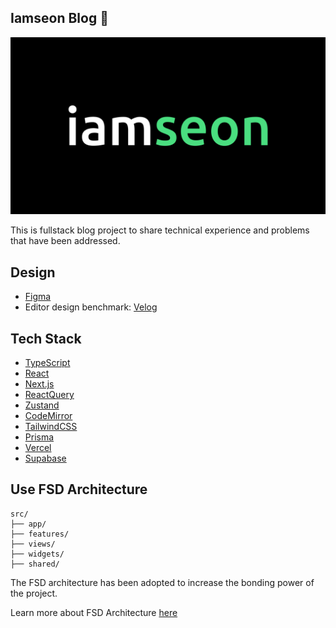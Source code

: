 ## Iamseon Blog 📮

![iamseon-blog](./public/image/main.png)

This is fullstack blog project to share technical experience and problems that have been addressed.

## Design

- [Figma](https://www.figma.com/)
- Editor design benchmark: [Velog](https://velog.io/)

## Tech Stack

- [TypeScript](https://www.typescriptlang.org/)
- [React](https://react.dev/)
- [Next.js](https://nextjs.org/)
- [ReactQuery](https://tanstack.com/query)
- [Zustand](https://zustand.docs.pmnd.rs/)
- [CodeMirror](https://github.com/codemirror)
- [TailwindCSS](https://tailwindcss.com/)
- [Prisma](https://www.prisma.io/)
- [Vercel](https://vercel.com/)
- [Supabase](https://supabase.com/)

## Use FSD Architecture

```
src/
├── app/
├── features/
├── views/
├── widgets/
├── shared/
```

The FSD architecture has been adopted to increase the bonding power of the project.

Learn more about FSD Architecture [here](https://iamseon.com/post/%EA%B8%B0%EB%8A%A5-%EB%B6%84%ED%95%A0-%EC%84%A4%EA%B3%84FSD-%EC%95%84%ED%82%A4%ED%85%8D%EC%B2%98%EB%A1%9C-FE-%EA%B5%AC%EC%A1%B0-%EC%B5%9C%EC%A0%81%ED%99%94%ED%95%98%EA%B8%B0)
